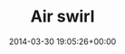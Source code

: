 ---
title:		"Air swirl"
type:		"photos"
mediatype:		"upload"
location:		"Berlin, Germany"
date:		"2014-03-30 19:05:26+00:00"
album:		"people"
filename:		"anna-shoot-hair-swirl.md"
series:		"portraits"
cl_public_id:		"people/anna-shoot-hair-swirl"
cl_version:		1497005344
format:		"tiff"
bytes:		1543724
width:		961
height:		1440
colours:
- "#7E6E69"
- "#C1C9CD"
- "#808B8D"
- "#C7B5AF"
- "#B4BCCD"
- "#787F7A"
- "#776053"
- "#44423B"
- "#3C433F"
- "#787971"
- "#483A30"
- "#596C86"
- "#B89381"
- "#242A1B"
- "#547084"
- "#7E8494"
- "#B4B9B7"
- "#889FBE"
- "#182214"
exposure_mode:		"Auto"
program:		"Aperture-priority AE"
aperture:		"1.4"
focal_length:		"50.0 mm"
iso:		"50"
shutter_speed:		"1/125"
metering:		"Center-weighted average"
flash:		"Off, Did not fire"
white_balance:		"As Shot"
colour_temp:		"5650"
has_crop:		"false"
orientation:		"Horizontal (normal)"
camera_model:		"NIKON D800"
lens_info:		"0mm f/0"
artist:		"No artist info"
x_resolution:		"300"
y_resolution:		"300"
---